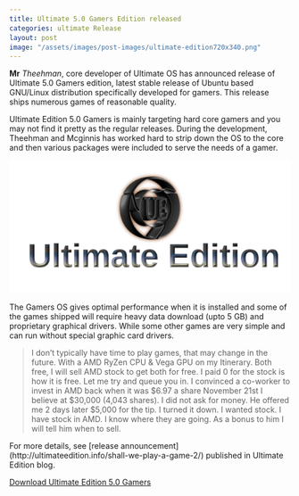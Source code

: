 ```yaml
---
title: Ultimate 5.0 Gamers Edition released
categories: ultimate Release
layout: post
image: "/assets/images/post-images/ultimate-edition720x340.png"
---
```


**Mr** *Theehman*, core developer of Ultimate OS has announced release of Ultimate 5.0 Gamers edition, latest stable release of Ubuntu based GNU/Linux distribution specifically developed for gamers. This release ships numerous games of reasonable quality.

Ultimate Edition 5.0 Gamers is mainly targeting hard core gamers and you may not find it pretty as the regular releases. During the development, Theehman and Mcginnis has worked hard to strip down the OS to the core and then various packages were included to serve the needs of a gamer.

![Ultimate Edition Banner](/assets/images/post-images/ultimate-edition720x340.png)

The Gamers OS gives optimal performance when it is installed and some of the games shipped will require heavy data download (upto 5 GB) and proprietary graphical drivers. While some other games are very simple and can run without special graphic card drivers.

<blockquote>
I don’t typically have time to play games, that may change in the future. With a AMD RyZen CPU & Vega GPU on my Itinerary. Both free, I will sell AMD stock to get both for free. I paid 0 for the stock is how it is free. Let me try and queue you in. I convinced a co-worker to invest in AMD back when it was $6.97 a share November 21st I believe at $30,000 (4,043 shares). I did not ask for money. He offered me 2 days later $5,000 for the tip. I turned it down. I wanted stock. I have stock in AMD. I know where they are going. As a bonus to him I will tell him when to sell.
</blockquote>
For more details, see [release announcement](http://ultimateedition.info/shall-we-play-a-game-2/) published in Ultimate Edition blog.


[Download Ultimate Edition 5.0 Gamers](https://sourceforge.net/projects/ultimateedition/files/ultimate-edition-5.0-x64-gamers.iso)

